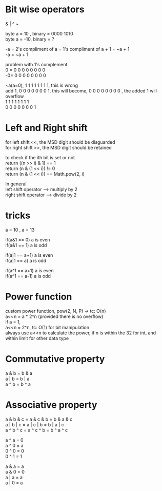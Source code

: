 # Bit wise operators  
& | ^ ~  

byte a = 10 , binary = 0000 1010  
byte a = -10, binary = ?  

-a = 2's compliment of a = 1's compliment of a + 1 = ~a + 1  
-a = ~a + 1  

problem with 1's complement  
0 = 0 0 0 0 0 0 0 0   
-0= 0 0 0 0 0 0 0 0   

~a(a=0), 1 1 1 1 1 1 1 1, this is wrong  
add 1, 0 0 0 0 0 0 0 1, this will become, 0 0 0 0 0 0 0 0 , the added 1 will overflow  
1 1 1 1 1 1 1 1  
0 0 0 0 0 0 0 1   

# Left and Right shift 
for left shift  <<, the MSD digit should be disguarded   
for right shift >>, the MSD digit should be retained   

to check if the ith bit is set or not  
return ((n >> i) & 1) == 1  
return (n & (1 << i)) != 0  
return (n & (1 << i)) == Math.pow(2, i)  

In general  
left shift operator  --> multiply by 2  
right shift operator --> divide by 2

# tricks    
a = 10 , a = 13  

if(a&1 == 0) a is even  
if(a&1 == 1) a is odd  

if(a|1 == a+1) a is even  
if(a|1 == a) a is odd    

if(a^1 == a+1) a is even  
if(a^1 == a-1) a is odd    

# Power function
custom power function, pow(2, N, P) -> tc: O(n)  
a<<n = a * 2^n  (provided there is no overflow)  
if a = 1,   
a<<n = 2^n, tc: O(1) for bit manipulation  
always use a<<n to calculate the power, if n is within the 32 for int, and within limit for other data type   

# Commutative property    
a & b = b & a  
a | b = b | a  
a ^ b = b ^ a  

# Associative property  
a & b & c  =  a & c & b  =  b & a & c  
a | b | c  =  a | c | b  =  b | a | c  
a ^ b ^ c  =  a ^ c ^ b  =  b ^ a ^ c  

a ^ a = 0  
a ^ 0 = a  
0 ^ 0 = 0  
0 ^ 1 = 1

a & a = a  
a & 0 = 0  
a | a = a  
a | 0 = a 
